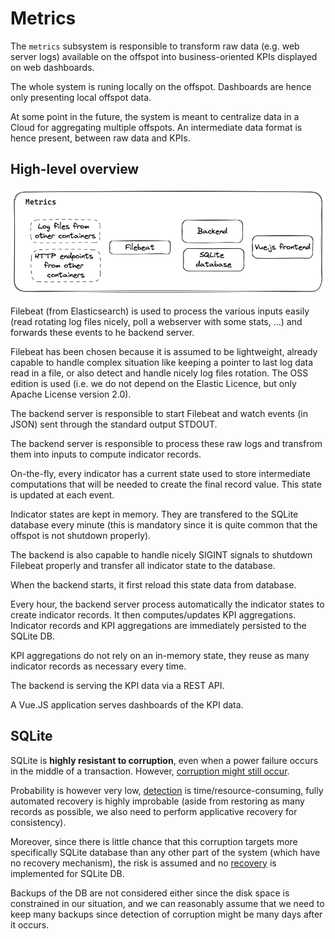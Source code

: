 Metrics
=======

The `metrics` subsystem is responsible to transform raw data (e.g. web server logs) available on the offspot into business-oriented KPIs displayed on web dashboards. 

The whole system is runing locally on the offspot. Dashboards are hence only presenting local offspot data.

At some point in the future, the system is meant to centralize data in a Cloud for aggregating multiple offspots. An intermediate data format is hence present, between raw data and KPIs.

## High-level overview

![Technical architecture](architecture_technical.excalidraw.png)

Filebeat (from Elasticsearch) is used to process the various inputs easily (read rotating log files nicely, poll a webserver with some stats, ...) and forwards these events to he backend server.

Filebeat has been chosen because it is assumed to be lightweight, already capable to handle complex situation like keeping a pointer to last log data read in a file, or also detect and handle nicely log files rotation. The OSS edition is used (i.e. we do not depend on the Elastic Licence, but only Apache License version 2.0).

The backend server is responsible to start Filebeat and watch events (in JSON) sent through the standard output STDOUT.

The backend server is responsible to process these raw logs and transfrom them into inputs to compute indicator records. 

On-the-fly, every indicator has a current state used to store intermediate computations that will be needed to create the final record value. This state is updated at each event.

Indicator states are kept in memory. They are transfered to the SQLite database every minute (this is mandatory since it is quite common that the offspot is not shutdown properly).

The backend is also capable to handle nicely SIGINT signals to shutdown Filebeat properly and transfer all indicator state to the database.

When the backend starts, it first reload this state data from database.

Every hour, the backend server process automatically the indicator states to create indicator records. It then computes/updates KPI aggregations. Indicator records and KPI aggregations are immediately persisted to the SQLite DB.

KPI aggregations do not rely on an in-memory state, they reuse as many indicator records as necessary every time.

The backend is serving the KPI data via a REST API.

A Vue.JS application serves dashboards of the KPI data.

## SQLite

SQLite is **highly resistant to corruption**, even when a power failure occurs in the middle of a transaction. However, [corruption might still occur](https://www.sqlite.org/howtocorrupt.html). 

Probability is however very low, [detection](https://www.sqlite.org/pragma.html#pragma_integrity_check) is time/resource-consuming, fully automated recovery is highly improbable (aside from restoring as many records as possible, we also need to perform applicative recovery for consistency).

Moreover, since there is little chance that this corruption targets more specifically SQLite database than any other part of the system (which have no recovery mechanism), the risk is assumed and no [recovery](https://sqlite.org/cli.html#recover) is implemented for SQLite DB.

Backups of the DB are not considered either since the disk space is constrained in our situation, and we can reasonably assume that we need to keep many backups since detection of corruption might be many days after it occurs.